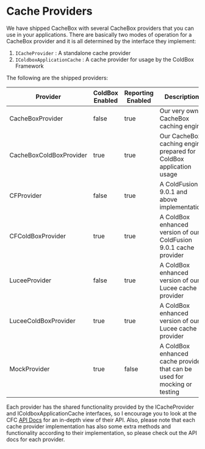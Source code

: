 # Cache Providers

We have shipped CacheBox with several CacheBox providers that you can use in your applications. There are basically two modes of operation for a CacheBox provider and it is all determined by the interface they implement:

1. `ICacheProvider` : A standalone cache provider
2. `IColdboxApplicationCache` : A cache provider for usage by the ColdBox Framework

The following are the shipped providers:

| Provider                | ColdBox Enabled | Reporting Enabled | Description                                                               |
| ----------------------- | --------------- | ----------------- | ------------------------------------------------------------------------- |
| CacheBoxProvider        | false           | true              | Our very own CacheBox caching engine                                      |
| CacheBoxColdBoxProvider | true            | true              | Our CacheBox caching engine prepared for ColdBox application usage        |
| CFProvider              | false           | true              | A ColdFusion 9.0.1 and above implementation                               |
| CFColdBoxProvider       | true            | true              | A ColdBox enhanced version of our ColdFusion 9.0.1 cache provider         |
| LuceeProvider           | false           | true              | A ColdBox enhanced version of our Lucee cache provider                    |
| LuceeColdBoxProvider    | true            | true              | A ColdBox enhanced version of our Lucee cache provider                    |
| MockProvider            | true            | false             | A ColdBox enhanced cache provider that can be used for mocking or testing |

Each provider has the shared functionality provided by the ICacheProvider and IColdboxApplicationCache interfaces, so I encourage you to look at the CFC [API Docs](https://apidocs.ortussolutions.com/cachebox/5.0.0/index.html) for an in-depth view of their API. Also, please note that each cache provider implementation has also some extra methods and functionality according to their implementation, so please check out the API docs for each provider.

